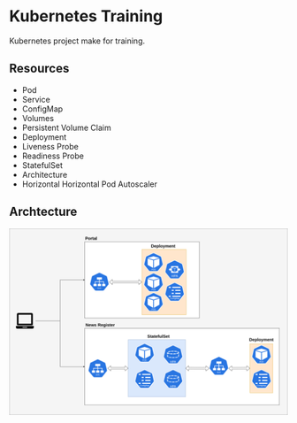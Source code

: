 # Kubernetes Training

Kubernetes project make for training.

## Resources

- Pod
- Service
- ConfigMap
- Volumes
- Persistent Volume Claim
- Deployment
- Liveness Probe
- Readiness Probe
- StatefulSet
- Architecture
- Horizontal Horizontal Pod Autoscaler

## Archtecture

![Archtecture](https://github.com/marcos-araujo/Kubernetes-training/blob/master/kubernetes.png)
